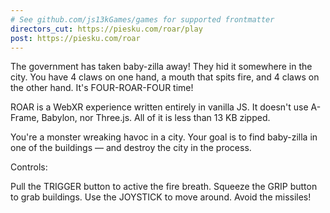 ```yaml
---
# See github.com/js13kGames/games for supported frontmatter
directors_cut: https://piesku.com/roar/play
post: https://piesku.com/roar
---
```

The government has taken baby-zilla away! They hid it somewhere in the city. You have 4 claws on one hand, a mouth that spits fire, and 4 claws on the other hand. It's FOUR-ROAR-FOUR time!

ROAR is a WebXR experience written entirely in vanilla JS. It doesn't use A-Frame, Babylon, nor Three.js. All of it is less than 13 KB zipped.

You're a monster wreaking havoc in a city. Your goal is to find baby-zilla in one of the buildings — and destroy the city in the process.

Controls:

Pull the TRIGGER button to active the fire breath.
Squeeze the GRIP button to grab buildings.
Use the JOYSTICK to move around.
Avoid the missiles!